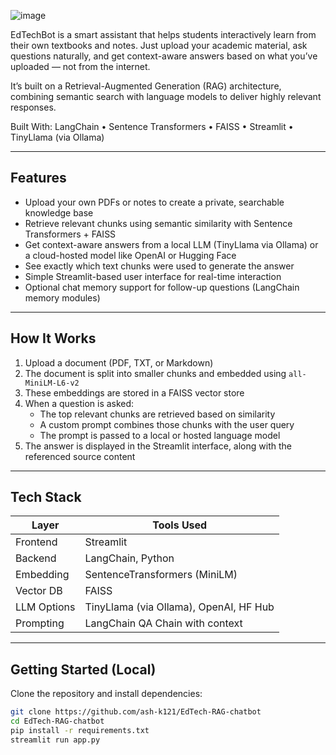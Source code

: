 
![image](https://github.com/user-attachments/assets/bb9687c0-85e4-4adb-987c-1cce988b2432)


EdTechBot is a smart assistant that helps students interactively learn from their own textbooks and notes. Just upload your academic material, ask questions naturally, and get context-aware answers based on what you’ve uploaded — not from the internet.

It’s built on a Retrieval-Augmented Generation (RAG) architecture, combining semantic search with language models to deliver highly relevant responses.

Built With: LangChain • Sentence Transformers • FAISS • Streamlit • TinyLlama (via Ollama)

---

## Features

- Upload your own PDFs or notes to create a private, searchable knowledge base
- Retrieve relevant chunks using semantic similarity with Sentence Transformers + FAISS
- Get context-aware answers from a local LLM (TinyLlama via Ollama) or a cloud-hosted model like OpenAI or Hugging Face
- See exactly which text chunks were used to generate the answer
- Simple Streamlit-based user interface for real-time interaction
- Optional chat memory support for follow-up questions (LangChain memory modules)

---

## How It Works

1. Upload a document (PDF, TXT, or Markdown)
2. The document is split into smaller chunks and embedded using `all-MiniLM-L6-v2`
3. These embeddings are stored in a FAISS vector store
4. When a question is asked:
   - The top relevant chunks are retrieved based on similarity
   - A custom prompt combines those chunks with the user query
   - The prompt is passed to a local or hosted language model
5. The answer is displayed in the Streamlit interface, along with the referenced source content

---

## Tech Stack

| Layer         | Tools Used                              |
|---------------|------------------------------------------|
| Frontend      | Streamlit                                |
| Backend       | LangChain, Python                        |
| Embedding     | SentenceTransformers (MiniLM)            |
| Vector DB     | FAISS                                    |
| LLM Options   | TinyLlama (via Ollama), OpenAI, HF Hub   |
| Prompting     | LangChain QA Chain with context          |

---

## Getting Started (Local)

Clone the repository and install dependencies:

```bash
git clone https://github.com/ash-k121/EdTech-RAG-chatbot
cd EdTech-RAG-chatbot
pip install -r requirements.txt
streamlit run app.py
